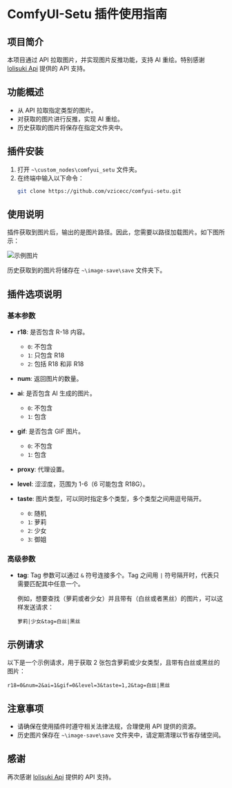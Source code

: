 # ComfyUI-Setu 插件使用指南

## 项目简介
本项目通过 API 拉取图片，并实现图片反推功能，支持 AI 重绘。特别感谢 [lolisuki Api](https://lolisuki.cn/) 提供的 API 支持。

## 功能概述
- 从 API 拉取指定类型的图片。
- 对获取的图片进行反推，实现 AI 重绘。
- 历史获取的图片将保存在指定文件夹中。

## 插件安装
1. 打开 `~\custom_nodes\comfyui_setu` 文件夹。
2. 在终端中输入以下命令：
   ```bash
   git clone https://github.com/vzicecc/comfyui-setu.git
   ```

## 使用说明
插件获取到图片后，输出的是图片路径。因此，您需要以路径加载图片。如下图所示：

![示例图片](https://github.com/user-attachments/assets/1d18097d-7f5b-4917-8836-ff051c41f850)

历史获取到的图片将储存在 `~\image-save\save` 文件夹下。

## 插件选项说明

### 基本参数
- **r18**: 是否包含 R-18 内容。
  - `0`: 不包含
  - `1`: 只包含 R18
  - `2`: 包括 R18 和非 R18

- **num**: 返回图片的数量。

- **ai**: 是否包含 AI 生成的图片。
  - `0`: 不包含
  - `1`: 包含

- **gif**: 是否包含 GIF 图片。
  - `0`: 不包含
  - `1`: 包含

- **proxy**: 代理设置。

- **level**: 涩涩度，范围为 1-6（6 可能包含 R18G）。

- **taste**: 图片类型，可以同时指定多个类型，多个类型之间用逗号隔开。
  - `0`: 随机
  - `1`: 萝莉
  - `2`: 少女
  - `3`: 御姐

### 高级参数
- **tag**: Tag 参数可以通过 `&` 符号连接多个。Tag 之间用 `|` 符号隔开时，代表只需要匹配其中任意一个。

  例如，想要查找（萝莉或者少女）并且带有（白丝或者黑丝）的图片，可以这样发送请求：
  ```
  萝莉|少女&tag=白丝|黑丝
  ```

## 示例请求
以下是一个示例请求，用于获取 2 张包含萝莉或少女类型，且带有白丝或黑丝的图片：
```
r18=0&num=2&ai=1&gif=0&level=3&taste=1,2&tag=白丝|黑丝
```

## 注意事项
- 请确保在使用插件时遵守相关法律法规，合理使用 API 提供的资源。
- 历史图片保存在 `~\image-save\save` 文件夹中，请定期清理以节省存储空间。

## 感谢
再次感谢 [lolisuki Api](https://lolisuki.cn/) 提供的 API 支持。
```
